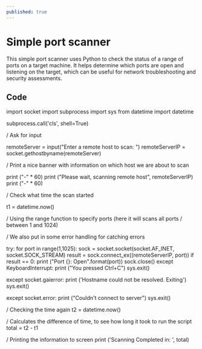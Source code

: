 ```yaml
---
published: true
---
```

#  Simple port scanner 
This simple port scanner uses Python to check the status of a range of ports on a target machine. It helps determine which ports are open and listening on the target, which can be useful for network troubleshooting and security assessments.

## Code
import socket
import subprocess
import sys
from datetime import datetime

subprocess.call('cls', shell=True)

/ Ask for input

remoteServer = input("Enter a remote host to scan: ")
remoteServerIP = socket.gethostbyname(remoteServer)

/ Print a nice banner with information on which host we are about to scan

print ("-" * 60)
print ("Please wait, scanning remote host", remoteServerIP)
print ("-" * 60)

/ Check what time the scan started

t1 = datetime.now()

/ Using the range function to specify ports (here it will scans all ports
/ between 1 and 1024)

/ We also put in some error handling for catching errors

try:
    for port in range(1,1025):
        sock = socket.socket(socket.AF_INET, socket.SOCK_STREAM)
        result = sock.connect_ex((remoteServerIP, port))
        if result == 0:
            print ("Port {}: Open".format(port))
        sock.close()
except KeyboardInterrupt:
    print ("You pressed Ctrl+C")
    sys.exit()

except socket.gaierror:
    print ('Hostname could not be resolved. Exiting')
    sys.exit()

except socket.error:
    print ("Couldn't connect to server")
    sys.exit()

/ Checking the time again
t2 = datetime.now()

/ Calculates the difference of time, to see how long it took to run the script
total = t2 - t1

/ Printing the information to screen
print ('Scanning Completed in: ', total)
